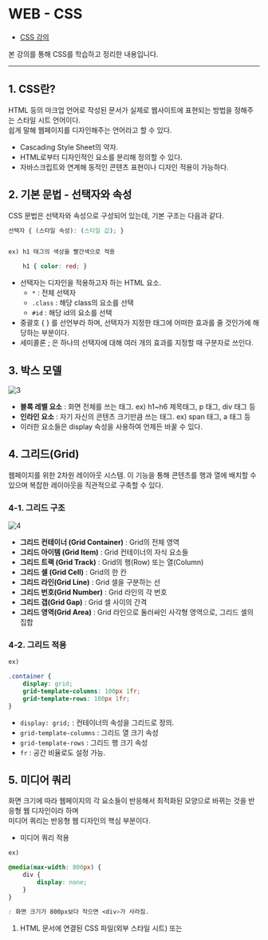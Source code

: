 # WEB - CSS
- [CSS 강의](https://www.opentutorials.org/course/3086)

본 강의를 통해 CSS를 학습하고 정리한 내용입니다.

---
## 1. CSS란?
HTML 등의 마크업 언어로 작성된 문서가 실제로 웹사이트에 표현되는 방법을 정해주는 스타일 시트 언어이다.   
쉽게 말해 웹페이지를 디자인해주는 언어라고 할 수 있다.

- Cascading Style Sheet의 약자.
- HTML로부터 디자인적인 요소를 분리해 정의할 수 있다.
- 자바스크립트와 연계해 동적인 콘텐츠 표현이나 디자인 적용이 가능하다.

## 2. 기본 문법 - 선택자와 속성
CSS 문법은 선택자와 속성으로 구성되어 있는데, 기본 구조는 다음과 같다.
```CSS
선택자 { (스타일 속성): (스타일 값); }


ex) h1 태그의 색상을 빨간색으로 적용

    h1 { color: red; }
```
- 선택자는 디자인을 적용하고자 하는 HTML 요소.
    - `*` : 전체 선택자
    - `.class` : 해당 class의 요소를 선택
    - `#id` : 해당 id의 요소를 선택
- 중괄호 {   } 를 선언부라 하며, 선택자가 지정한 태그에 어떠한 효과를 줄 것인가에 해당하는 부분이다.
- 세미콜론 ; 은 하나의 선택자에 대해 여러 개의 효과를 지정할 때 구분자로 쓰인다.

## 3. 박스 모델

![3](https://github.com/skagn4929/CSS-start/assets/134206709/6d5c9ec0-4bf9-4443-a747-908c2ab89680)

- **블록 레벨 요소** : 화면 전체를 쓰는 태그. ex) h1~h6 제목태그, p 태그, div 태그 등
- **인라인 요소** : 자기 자신의 콘텐츠 크기만큼 쓰는 태그. ex) span 태그, a 태그 등
- 이러한 요소들은 display 속성을 사용하여 언제든 바꿀 수 있다.
 
## 4. 그리드(Grid)
웹페이지를 위한 2차원 레이아웃 시스템. 이 기능을 통해 콘텐츠를 행과 열에 배치할 수 있으며 복잡한 레이아웃을 직관적으로 구축할 수 있다.

### 4-1. 그리드 구조
![4](https://github.com/skagn4929/CSS-start/assets/134206709/7d36ff53-a88d-487e-8e76-c22b8184498e)

- **그리드 컨테이너 (Grid Container)** : Grid의 전체 영역
- **그리드 아이템 (Grid Item)** : Grid 컨테이너의 자식 요소들
- **그리드 트랙 (Grid Track)** : Grid의 행(Row) 또는 열(Column)
- **그리드 셀 (Grid Cell)** : Grid의 한 칸
- **그리드 라인(Grid Line)** : Grid 셀을 구분하는 선
- **그리드 번호(Grid Number)** : Grid 라인의 각 번호
- **그리드 갭(Grid Gap)** : Grid 셀 사이의 간격
- **그리드 영역(Grid Area)** : Grid 라인으로 둘러싸인 사각형 영역으로, 그리드 셀의 집합

### 4-2. 그리드 적용
```css
ex)

.container {
    display: grid;
    grid-template-columns: 100px 1fr;
    grid-template-rows: 100px 1fr;
}
```
- `display: grid;` : 컨테이너의 속성을 그리드로 정의.
- `grid-template-columns` : 그리드 열 크기 속성
- `grid-template-rows` : 그리드 행 크기 속성
- `fr` : 공간 비율로도 설정 가능.

## 5. 미디어 쿼리
화면 크기에 따라 웹페이지의 각 요소들이 반응해서 최적화된 모양으로 바뀌는 것을 반응형 웹 디자인이라 하며   
미디어 쿼리는 반응형 웹 디자인의 핵심 부분이다.

- 미디어 쿼리 적용
```css
ex)

@media(max-width: 800px) {
    div {
        display: none;
    }
}

: 화면 크기가 800px보다 작으면 <div>가 사라짐.
```
1. HTML 문서에 연결된 CSS 파일(외부 스타일 시트) 또는 <style> 태그 내부의 CSS 코드에서 미디어 쿼리를 정의한다.
2. 정의된 미디어 쿼리의 괄호 안에 있는 지정된 조건을 평가한다. 조건은 미디어 특성과 연산자로 구성된다.
3. 조건이 참이면, 미디어 쿼리 내부에 있는 스타일 규칙이 적용된다.



